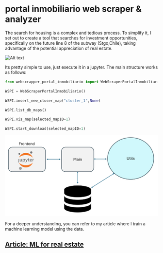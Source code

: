 # portal inmobiliario web scraper & analyzer


The search for housing is a complex and tedious process. 
To simplify it, I set out to create a tool that searches for investment opportunities, 
specifically on the future line 8 of the subway (Stgo,Chile), taking advantage of the potential appreciation
of real estate.

![Alt text](readme_images/map_anim.gif "Optional title")


Its pretty simple to use, just execute it in a jupyter.
The main structure works as follows:

```python
from webscrapper_portal_inmobiliario import WebScraperPortalInmobiliario
```

```python
WSPI = WebScraperPortalInmobiliario()
```

```python
WSPI.insert_new_cluser_map("cluster_1",None)
```

```python
WSPI.list_db_maps()
```

```python
WSPI.vis_map(selected_mapID=1)
```

```python
WSPI.start_download(selected_mapID=1)
```

<div style="text-align: center;">
    <img src="readme_images/flujo_codigo.png" alt="drawing" style="width:600px;"/>
</div>



For a deeper understanding, you can refer to my article where I train a machine learning model using the data.

## [Article: ML for real estate](https://github.com/NEOZRO/portal_inmobiliario_web_scraper)




